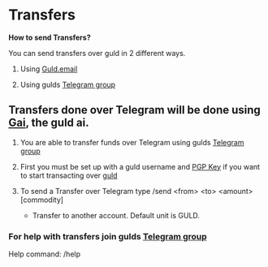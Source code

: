 # Transfers
**How to send Transfers?**

You can send transfers over guld in 2 different ways.

1. Using [Guld.email](http://guld.chat/)

2. Using gulds [Telegram group](https://t.me/guldcoin)

## Transfers done over Telegram will be done using [Gai](http://guld.chat/1-guld.chat-setup.html), the guld ai.

1. You are able to transfer funds over Telegram using gulds [Telegram group](https://t.me/guldcoin)

2. First you must be set up with a guld username and [PGP Key](http://guld.email/4-FAQ.html) if you want to start transacting over [guld](http://guld.email/)

3. To send a Transfer over Telegram type /send \<from> \<to> \<amount> \[commodity]
    - Transfer to another account. Default unit is GULD.
  
  ### **For help with transfers join gulds [Telegram group](https://t.me/guldcoin)**

Help command: /help
